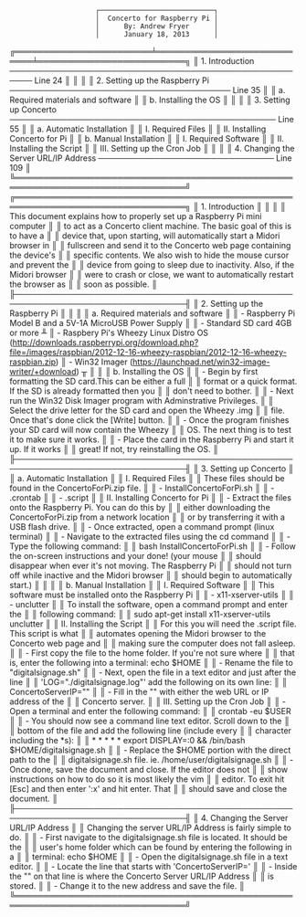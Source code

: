                          ┌────────────────────────────┐
                         │  Concerto for Raspberry Pi │
                         │      By: Andrew Fryer      │
                         │      January 18, 2013      │
╔════════════════════════╧════════════════════════════╧══════════════════════════╗
║ 1. Introduction ────────────────────────────────────────────────────── Line 24 ║
║                                                                                ║
║ 2. Setting up the Raspberry Pi ─────────────────────────────────────── Line 35 ║
║   a. Required materials and software                                           ║
║   b. Installing the OS                                                         ║
║                                                                                ║
║ 3. Setting up Concerto ─────────────────────────────────────────────── Line 55 ║
║   a. Automatic Installation                                                    ║
║         I. Required Files                                                      ║
║        II. Installing Concerto for Pi                                          ║
║   b. Manual Installation                                                       ║
║         I. Required Software                                                   ║
║        II. Installing the Script                                               ║
║       III. Setting up the Cron Job                                             ║
║                                                                                ║
║ 4. Changing the Server URL/IP Address ─────────────────────────────── Line 109 ║
╚════════════════════════════════════════════════════════════════════════════════╝
╔════════════════════════════════════════════════════════════════════════════════╗
║ 1. Introduction                                                                ║
║                                                                                ║
║    This document explains how to properly set up a Raspberry Pi mini computer  ║
║    to act as a Concerto client machine. The basic goal of this is to have a    ║
║    device that, upon starting, will automatically start a Midori browser in    ║
║    fullscreen and send it to the Concerto web page containing the device's     ║
║    specific contents. We also wish to hide the mouse cursor and prevent the    ║
║    device from going to sleep due to inactivity. Also, if the Midori browser   ║
║    were to crash or close, we want to automatically restart the browser as     ║
║    soon as possible.                                                           ║
╟────────────────────────────────────────────────────────────────────────────────╢
║ 2. Setting up the Raspberry Pi                                                 ║
║                                                                                ║
║    a. Required materials and software                                          ║
║        - Raspberry Pi Model B and a 5V-1A MicroUSB Power Supply                ║
║        - Standard SD card 4GB or more                                          ╨
║        - Raspbery Pi's Wheezy Linux Distro OS (http://downloads.raspberrypi.org/download.php?file=/images/raspbian/2012-12-16-wheezy-raspbian/2012-12-16-wheezy-raspbian.zip)
║        - Win32 Imager (https://launchpad.net/win32-image-writer/+download)     ╥
║                                                                                ║
║    b. Installing the OS                                                        ║
║        - Begin by first formatting the SD card.This can be either a full       ║
║          format or a quick format. If the SD is already formatted then you     ║
║          don't need to bother.                                                 ║
║        - Next run the Win32 Disk Imager program with Adminstrative Privileges. ║
║          Select the drive letter for the SD card and open the Wheezy .img      ║
║          file. Once that's done click the [Write] button.                      ║
║        - Once the program finishes your SD card will now contain the Wheezy    ║
║          OS. The next thing is to test it to make sure it works.               ║
║        - Place the card in the Raspberry Pi and start it up. If it works       ║
║          great! If not, try reinstalling the OS.                               ║
╟────────────────────────────────────────────────────────────────────────────────╢
║ 3. Setting up Concerto                                                         ║
║    a. Automatic Installation                                                   ║
║       I. Required Files                                                        ║
║          These files should be found in the ConcertoForPi.zip file.            ║
║           - InstallConcertoForPi.sh                                            ║
║           - .crontab                                                           ║
║           - .script                                                            ║
║      II. Installing Concerto for Pi                                            ║
║           - Extract the files onto the Raspberry Pi. You can do this by        ║
║             either downloading the ConcertoForPi.zip from a network location   ║
║             or by transferring it with a USB flash drive.                      ║
║           - Once extracted, open a command prompt (linux terminal)             ║
║           - Navigate to the extracted files using the cd command               ║
║           - Type the following command:                                        ║
║                 bash InstallConcertoForPi.sh                                   ║
║           - Follow the on-screen instructions and your done! (your mouse       ║
║             should disappear when ever it's not moving. The Raspberry Pi       ║
║             should not turn off while inactive and the Midori browser          ║
║             should begin to automatically start.)                              ║
║                                                                                ║
║    b. Manual Installation                                                      ║
║       I. Required Software                                                     ║
║          This software must be installed onto the Raspberry Pi                 ║
║           - x11-xserver-utils                                                  ║
║           - unclutter                                                          ║
║          To install the software, open a command prompt and enter the          ║
║          following command:                                                    ║
║              sudo apt-get install x11-xserver-utils unclutter                  ║
║      II. Installing the Script                                                 ║
║          For this you will need the .script file. This script is what          ║
║          automates opening the Midori browser to the Concerto web page and     ║
║          making sure the computer does not fall asleep.                        ║
║           - First copy the file to the home folder. If you're not sure where   ║
║             that is, enter the following into a terminal: echo $HOME           ║
║           - Rename the file to "digitalsignage.sh"                             ║
║           - Next, open the file in a text editor and just after the line       ║
║             'LOG="./digitalsignage.log"' add the following on its own line:    ║
║                ConcertoServerIP=""                                             ║
║           - Fill in the "" with either the web URL or IP address of the        ║
║             Concerto server.                                                   ║
║     III. Setting up the Cron Job                                               ║
║           - Open a terminal and enter the following command:                   ║
║                 crontab -eu $USER                                              ║
║           - You should now see a command line text editor. Scroll down to the  ║
║             bottom of the file and add the following line (include every       ║
║             character including the *s):                                       ║
║               * * * * * export DISPLAY=:0 && /bin/bash $HOME/digitalsignage.sh ║
║           - Replace the $HOME portion with the direct path to the              ║
║             digitalsignage.sh file. ie. /home/user/digitalsignage.sh           ║
║           - Once done, save the document and close. If the editor does not     ║
║             show instructions on how to do so it is most likely the vim        ║
║             editor. To exit hit [Esc] and then enter ':x' and hit enter. That  ║
║             should save and close the document.                                ║
╟────────────────────────────────────────────────────────────────────────────────╢
║ 4. Changing the Server URL/IP Address                                          ║
║    Changing the server URL/IP Address is fairly simple to do.                  ║
║    - First navigate to the digitalsignage.sh file is located. It should be the ║
║      user's home folder which can be found by entering the following in a      ║
║      terminal: echo $HOME                                                      ║
║    - Open the digitalsignage.sh file in a text editor.                         ║
║    - Locate the line that starts with 'ConcertoServerIP='                      ║
║    - Inside the "" on that line is where the Concerto Server URL/IP Address    ║
║       is stored.                                                               ║
║    - Change it to the new address and save the file.                           ║
╚════════════════════════════════════════════════════════════════════════════════╝
